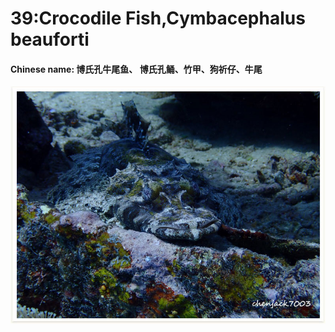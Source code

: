 # 39:Crocodile Fish,Cymbacephalus beauforti

#### Chinese name: 博氏孔牛尾鱼、 博氏孔鲬、竹甲、狗祈仔、牛尾

![](../../.gitbook/assets/crocodile-fish.jpg)


